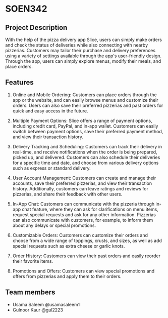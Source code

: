 # SOEN342

## Project Description
With the help of the pizza delivery app Slice, users can simply make orders and check the status of deliveries while also connecting with nearby pizzerias. Customers may tailor their purchase and delivery preferences using a variety of settings available through the app's user-friendly design. Through the app, users can simply explore menus, modify their meals, and place orders.

## Features
1. Online and Mobile Ordering: Customers can place orders through the app or the website, and can easily browse menus and customize their orders. Users can also save their preferred pizzerias and past orders for quick and easy access in the future.

2. Multiple Payment Options: Slice offers a range of payment options, including credit card, PayPal, and in-app wallet. Customers can easily switch between payment options, save their preferred payment method, and view their transaction history.

3. Delivery Tracking and Scheduling: Customers can track their delivery in real-time, and receive notifications when the order is being prepared, picked up, and delivered. Customers can also schedule their deliveries for a specific time and date, and choose from various delivery options such as express or standard delivery.

4. User Account Management: Customers can create and manage their accounts, save their preferred pizzerias, and view their transaction history. Additionally, customers can leave ratings and reviews for pizzerias, and share their feedback with other users.

5. In-App Chat: Customers can communicate with the pizzeria through in-app chat feature, where they can ask for clarifications on menu items, request special requests and ask for any other information. Pizzerias can also communicate with customers, for example, to inform them about any delays or special promotions.

6. Customizable Orders: Customers can customize their orders and choose from a wide range of toppings, crusts, and sizes, as well as add special requests such as extra cheese or garlic knots.

7. Order History: Customers can view their past orders and easily reorder their favorite items.

8. Promotions and Offers: Customers can view special promotions and offers from pizzerias and apply them to their orders.

## Team members
- Usama Saleem @usamasaleem1
- Gulnoor Kaur @gul2223
